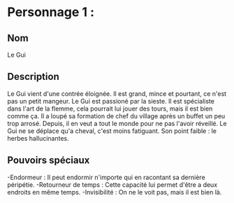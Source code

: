 # Personnage 1 :
## Nom
Le Gui

## Description 
Le Gui vient d'une contrée éloignée. Il est grand, mince et pourtant, ce n'est pas un petit mangeur.
Le Gui est passioné par la sieste. Il est spécialiste dans l'art de la flemme, cela pourrait lui jouer des tours, mais il est bien comme ça.
Il a loupé sa formation de chef du village après un buffet un peu trop arrosé. Depuis, il en veut a tout le monde pour ne pas l'avoir réveillé.
Le Gui ne se déplace qu'a cheval, c'est moins fatiguant.
Son point faible : le herbes hallucinantes.


## Pouvoirs spéciaux
-Endormeur : Il peut endormir n'importe qui en racontant sa dernière péripétie.
-Retourneur de temps : Cette capacité lui permet d'être a deux endroits en même temps.
-Invisibilité : On ne le voit pas, mais il est bien là.
